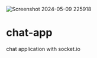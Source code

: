 ![Screenshot 2024-05-09 225918](https://github.com/achal2575/chat-app/assets/165388359/0ef8943a-5520-4ac8-af6f-b57d89e0415f)

# chat-app
chat application with socket.io
